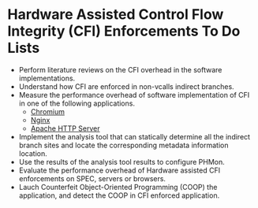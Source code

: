 # Hardware Assisted Control Flow Integrity (CFI) Enforcements To Do Lists

- Perform literature reviews on the CFI overhead in the software
implementations.
- Understand how CFI are enforced in non-vcalls indirect branches.
- Measure the performance overhead of software implementation of CFI in one of
the following applications.
    * [Chromium](https://chromium.googlesource.com/chromium/src/+/master/docs/linux_build_instructions.md)
    * [Nginx](https://github.com/nginx/nginx)
    * [Apache HTTP Server](http://httpd.apache.org/docs/2.4/install.html)
- Implement the analysis tool that can statically determine all the indirect
branch sites and locate the corresponding metadata information location.
- Use the results of the analysis tool results to configure PHMon.
- Evaluate the performance overhead of Hardware assisted CFI enforcements on
SPEC, servers or browsers.
- Lauch Counterfeit Object-Oriented Programming (COOP) the application, and
detect the COOP in CFI enforced application.

